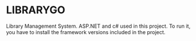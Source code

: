 # LIBRARYGO

Library Management System. ASP.NET and c# used in this project. To run it, you have to install the framework versions included in the project.
